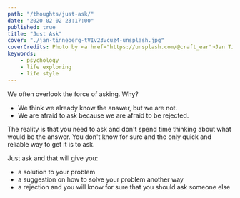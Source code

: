 ```yaml
---
path: "/thoughts/just-ask/"
date: "2020-02-02 23:17:00"
published: true
title: "Just Ask"
cover: "./jan-tinneberg-tVIv23vcuz4-unsplash.jpg"
coverCredits: Photo by <a href="https://unsplash.com/@craft_ear">Jan Tinneberg</a> on <a href="https://unsplash.com/">Unsplash</a>
keywords:
    - psychology
    - life exploring
    - life style
---
```


We often overlook the force of asking. Why?

- We think we already know the answer, but we are not.
- We are afraid to ask because we are afraid to be rejected.

The reality is that you need to ask and don't spend time thinking about what would be the answer.
You don't know for sure and the only quick and reliable way to get it is to ask.

Just ask and that will give you:

- a solution to your problem
- a suggestion on how to solve your problem another way
- a rejection and you will know for sure that you should ask someone else
